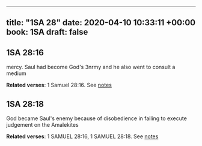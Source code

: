 
---
title: "1SA 28"
date: 2020-04-10 10:33:11 +00:00
book: 1SA
draft: false
---

## 1SA 28:16

mercy. Saul had become God's 3nrmy and he also went to consult a medium

**Related verses**: 1 Samuel 28:16. See [notes](https://my.bible.com/notes/3404590307840091106)


## 1SA 28:18

God became Saul's enemy because of disobedience in failing to execute judgement on the Amalekites

**Related verses**: 1 SAMUEL 28:16, 1 SAMUEL 28:18. See [notes](https://my.bible.com/notes/2638367123865067642)

